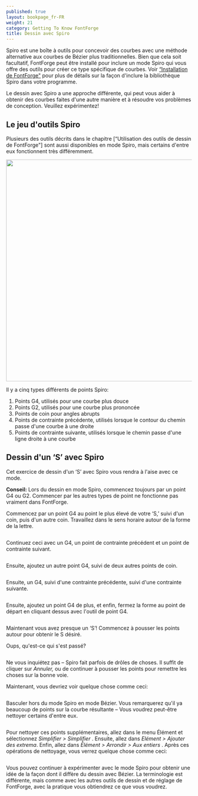 ```yaml
---
published: true
layout: bookpage_fr-FR
weight: 21
category: Getting To Know FontForge
title: Dessin avec Spiro
---
```


Spiro est une boîte à outils pour concevoir des courbes avec une méthode alternative aux courbes de
B&eacute;zier plus traditionnelles. Bien que cela soit facultatif, FontForge peut être installé pour
inclure un mode Spiro qui vous offre des outils pour créer ce type spécifique de courbes. Voir
[“Installation de FontForge"] pour plus de détails sur la façon d'inclure la bibliothèque Spiro dans
votre programme.

Le dessin avec Spiro a une approche différente, qui peut vous aider à obtenir des courbes faites d'une
autre manière et à résoudre vos problèmes de conception. Veuillez expérimentez!

## Le jeu d'outils Spiro

Plusieurs des outils décrits dans le chapitre [“Utilisation des outils de dessin de FontForge"] sont aussi
disponibles en mode Spiro, mais certains d'entre eux fonctionnent très différemment.

<img src="../en-US/images/spiro_tools_labels-fr-FR.png" alt width="600">

Il y a cinq types différents de points Spiro:

1. Points G4, utilisés pour une courbe plus douce
2. Points G2, utilisés pour une courbe plus prononcée
3. Points de coin pour angles abrupts
4. Points de contrainte précédente, utilisés lorsque le contour du chemin passe d'une courbe à une droite
5. Points de contrainte suivante, utilisés lorsque le chemin passe d'une ligne droite à une courbe

## Dessin d'un ‘S’ avec Spiro

Cet exercice de dessin d'un ‘S’ avec Spiro vous rendra à l'aise avec ce mode.

<p class="note"><b>Conseil:</b> Lors du dessin en mode Spiro, commencez toujours par un point G4 ou G2.
Commencer par les autres types de point ne fonctionne pas vraiment dans FontForge.</p>

Commencez par un point G4 au point le plus élevé de votre ‘S,’ suivi d'un coin, puis d'un autre coin.
Travaillez dans le sens horaire autour de la forme de la lettre.

<img src="../en-US/images/S%20at%2083%20from%20Untitled1%20-_023-fr-FR.png" alt>

Continuez ceci avec un G4, un point de contrainte précédent et un point de contrainte suivant.

<img src="../en-US/images/S%20at%2083%20from%20Untitled1%20-_022-fr-FR.png" alt>

Ensuite, ajoutez un autre point G4, suivi de deux autres points de coin.

<img src="../en-US/images/S%20at%2083%20from%20Untitled1%20-_024-fr-FR.png" alt>

Ensuite, un G4, suivi d'une contrainte précédente, suivi d'une contrainte suivante.

<img src="../en-US/images/S%20at%2083%20from%20Untitled1%20-_025-fr-FR.png" alt>

Ensuite, ajoutez un point G4 de plus, et enfin, fermez la forme au point de départ en cliquant
dessus avec l'outil de point G4.

<img src="../en-US/images/S%20at%2083%20from%20Untitled1%20-_026-fr-FR.png" alt>

Maintenant vous avez presque un ‘S’! Commencez à pousser les points autour pour obtenir le S désiré.

<div class="warn"><p>Oups, qu'est-ce qui s'est passé?</p>

<img src="../en-US/images/S%20at%2083%20from%20Untitled1%20-_032-fr-FR.png" alt>

<p>Ne vous inquiétez pas &ndash; Spiro fait parfois de drôles de choses. Il suffit de cliquer sur
<i>Annuler,</i> ou de continuer à pousser les points pour remettre les choses sur la bonne voie.</p></div>

Maintenant, vous devriez voir quelque chose comme ceci:

<img src="../en-US/images/S%20at%2083%20from%20Untitled1%20-_028-fr-FR.png" alt>

Basculer hors du mode Spiro en mode B&eacute;zier. Vous remarquerez qu'il ya beaucoup de points sur
la courbe résultante &ndash; Vous voudrez peut-être nettoyer certains d'entre eux.

<img src="../en-US/images/S%20at%2083%20from%20Untitled1%20-_031-fr-FR.png" alt>

Pour nettoyer ces points supplémentaires, allez dans le menu Élément et sélectionnez <i>Simplifier &gt; Simplifier </i>.
Ensuite, allez dans <i>Elément &gt; Ajouter des extrema</i>. Enfin, allez dans <i>Élément &gt; Arrondir &gt; Aux entiers </i>. Après ces opérations de nettoyage, vous verrez quelque chose comme ceci:

<img src="../en-US/images/S%20at%2083%20from%20Untitled1%20-_029-fr-FR.png" alt>

Vous pouvez continuer à expérimenter avec le mode Spiro pour obtenir une idée de la façon dont il diffère du dessin avec B&eacute;zier.
La terminologie est différente, mais comme avec les autres outils de dessin et de réglage de FontForge, avec la pratique vous obtiendrez ce que vous voudrez.

[“Installation de FontForge"]: Installing_Fontforge.html
[“Utilisation des outils de FontForge”]: Using_the_Fontforge_Drawing_Tools.html
